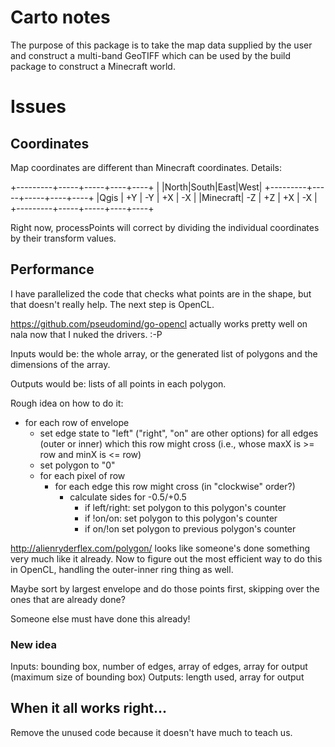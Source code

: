 # Carto notes

The purpose of this package is to take the map data supplied by the
user and construct a multi-band GeoTIFF which can be used by the build
package to construct a Minecraft world.

# Issues

## Coordinates

Map coordinates are different than Minecraft coordinates.  Details:

+---------+-----+-----+----+----+
|         |North|South|East|West|
+---------+-----+-----+----+----+
|Qgis     | +Y  | -Y  | +X | -X |
|Minecraft| -Z  | +Z  | +X | -X | 
+---------+-----+-----+----+----+

Right now, processPoints will correct by dividing the individual
coordinates by their transform values.  

## Performance

I have parallelized the code that checks what points are in the shape, but that doesn't really help.  The next step is OpenCL.

https://github.com/pseudomind/go-opencl actually works pretty well on nala now that I nuked the drivers. :-P

Inputs would be:  the whole array, or the generated list of polygons and the dimensions of the array.

Outputs would be: lists of all points in each polygon.

Rough idea on how to do it:

- for each row of envelope
   - set edge state to "left" ("right", "on" are other options)
     for all edges (outer or inner) which this row might cross
	 (i.e., whose maxX is >= row and minX is <= row)
   - set polygon to "0"
   - for each pixel of row
     - for each edge this row might cross (in "clockwise" order?)
	   - calculate sides for -0.5/+0.5
	     - if left/right:
		   set polygon to this polygon's counter
		 - if !on/on:
		   set polygon to this polygon's counter
		 - if on/!on
		   set polygon to previous polygon's counter

http://alienryderflex.com/polygon/ looks like someone's done something very much like it already.  Now to figure out the most efficient way to do this in OpenCL, handling the outer-inner ring thing as well.

Maybe sort by largest envelope and do those points first, skipping over the ones that are already done?

Someone else must have done this already!

### New idea

Inputs: bounding box, number of edges, array of edges, array for output (maximum size of bounding box)
Outputs: length used, array for output

## When it all works right...

Remove the unused code because it doesn't have much to teach us.


